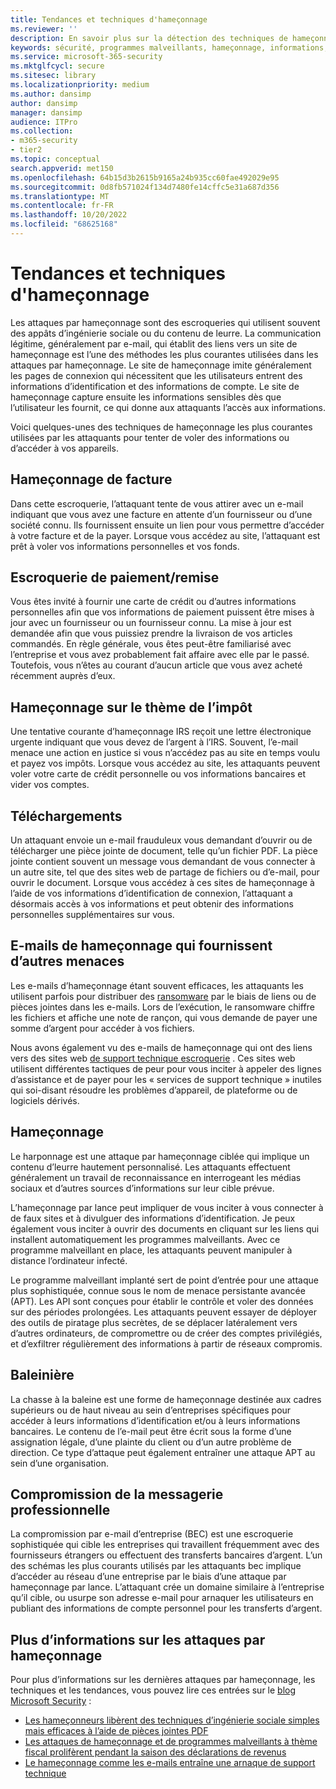 ```yaml
---
title: Tendances et techniques d'hameçonnage
ms.reviewer: ''
description: En savoir plus sur la détection des techniques de hameçonnage
keywords: sécurité, programmes malveillants, hameçonnage, informations, escroquerie, ingénierie sociale, appât, leurre, protection, tendances, attaque ciblée, harponnage, chasse à la baleine
ms.service: microsoft-365-security
ms.mktglfcycl: secure
ms.sitesec: library
ms.localizationpriority: medium
ms.author: dansimp
author: dansimp
manager: dansimp
audience: ITPro
ms.collection:
- m365-security
- tier2
ms.topic: conceptual
search.appverid: met150
ms.openlocfilehash: 64b15d3b2615b9165a24b935cc60fae492029e95
ms.sourcegitcommit: 0d8fb571024f134d7480fe14cffc5e31a687d356
ms.translationtype: MT
ms.contentlocale: fr-FR
ms.lasthandoff: 10/20/2022
ms.locfileid: "68625168"
---
```

# <a name="phishing-trends-and-techniques"></a>Tendances et techniques d'hameçonnage

Les attaques par hameçonnage sont des escroqueries qui utilisent souvent des appâts d’ingénierie sociale ou du contenu de leurre. La communication légitime, généralement par e-mail, qui établit des liens vers un site de hameçonnage est l’une des méthodes les plus courantes utilisées dans les attaques par hameçonnage. Le site de hameçonnage imite généralement les pages de connexion qui nécessitent que les utilisateurs entrent des informations d’identification et des informations de compte. Le site de hameçonnage capture ensuite les informations sensibles dès que l’utilisateur les fournit, ce qui donne aux attaquants l’accès aux informations.

Voici quelques-unes des techniques de hameçonnage les plus courantes utilisées par les attaquants pour tenter de voler des informations ou d’accéder à vos appareils.

## <a name="invoice-phishing"></a>Hameçonnage de facture

Dans cette escroquerie, l’attaquant tente de vous attirer avec un e-mail indiquant que vous avez une facture en attente d’un fournisseur ou d’une société connu. Ils fournissent ensuite un lien pour vous permettre d’accéder à votre facture et de la payer. Lorsque vous accédez au site, l’attaquant est prêt à voler vos informations personnelles et vos fonds.

## <a name="paymentdelivery-scam"></a>Escroquerie de paiement/remise

Vous êtes invité à fournir une carte de crédit ou d’autres informations personnelles afin que vos informations de paiement puissent être mises à jour avec un fournisseur ou un fournisseur connu. La mise à jour est demandée afin que vous puissiez prendre la livraison de vos articles commandés. En règle générale, vous êtes peut-être familiarisé avec l’entreprise et vous avez probablement fait affaire avec elle par le passé. Toutefois, vous n’êtes au courant d’aucun article que vous avez acheté récemment auprès d’eux.

## <a name="tax-themed-phishing-scams"></a>Hameçonnage sur le thème de l’impôt

Une tentative courante d’hameçonnage IRS reçoit une lettre électronique urgente indiquant que vous devez de l’argent à l’IRS. Souvent, l’e-mail menace une action en justice si vous n’accédez pas au site en temps voulu et payez vos impôts. Lorsque vous accédez au site, les attaquants peuvent voler votre carte de crédit personnelle ou vos informations bancaires et vider vos comptes.

## <a name="downloads"></a>Téléchargements

Un attaquant envoie un e-mail frauduleux vous demandant d’ouvrir ou de télécharger une pièce jointe de document, telle qu’un fichier PDF. La pièce jointe contient souvent un message vous demandant de vous connecter à un autre site, tel que des sites web de partage de fichiers ou d’e-mail, pour ouvrir le document. Lorsque vous accédez à ces sites de hameçonnage à l’aide de vos informations d’identification de connexion, l’attaquant a désormais accès à vos informations et peut obtenir des informations personnelles supplémentaires sur vous.

## <a name="phishing-emails-that-deliver-other-threats"></a>E-mails de hameçonnage qui fournissent d’autres menaces

Les e-mails d’hameçonnage étant souvent efficaces, les attaquants les utilisent parfois pour distribuer des [ransomware](/security/compass/human-operated-ransomware) par le biais de liens ou de pièces jointes dans les e-mails. Lors de l’exécution, le ransomware chiffre les fichiers et affiche une note de rançon, qui vous demande de payer une somme d’argent pour accéder à vos fichiers.

Nous avons également vu des e-mails de hameçonnage qui ont des liens vers des sites web [de support technique escroquerie](support-scams.md) . Ces sites web utilisent différentes tactiques de peur pour vous inciter à appeler des lignes d’assistance et de payer pour les « services de support technique » inutiles qui soi-disant résoudre les problèmes d’appareil, de plateforme ou de logiciels dérivés.

## <a name="spear-phishing"></a>Hameçonnage

Le harponnage est une attaque par hameçonnage ciblée qui implique un contenu d’leurre hautement personnalisé. Les attaquants effectuent généralement un travail de reconnaissance en interrogeant les médias sociaux et d’autres sources d’informations sur leur cible prévue.

L’hameçonnage par lance peut impliquer de vous inciter à vous connecter à de faux sites et à divulguer des informations d’identification. Je peux également vous inciter à ouvrir des documents en cliquant sur les liens qui installent automatiquement les programmes malveillants. Avec ce programme malveillant en place, les attaquants peuvent manipuler à distance l’ordinateur infecté.

Le programme malveillant implanté sert de point d’entrée pour une attaque plus sophistiquée, connue sous le nom de menace persistante avancée (APT). Les API sont conçues pour établir le contrôle et voler des données sur des périodes prolongées. Les attaquants peuvent essayer de déployer des outils de piratage plus secrètes, de se déplacer latéralement vers d’autres ordinateurs, de compromettre ou de créer des comptes privilégiés, et d’exfiltrer régulièrement des informations à partir de réseaux compromis.

## <a name="whaling"></a>Baleinière

La chasse à la baleine est une forme de hameçonnage destinée aux cadres supérieurs ou de haut niveau au sein d’entreprises spécifiques pour accéder à leurs informations d’identification et/ou à leurs informations bancaires. Le contenu de l’e-mail peut être écrit sous la forme d’une assignation légale, d’une plainte du client ou d’un autre problème de direction. Ce type d’attaque peut également entraîner une attaque APT au sein d’une organisation.

## <a name="business-email-compromise"></a>Compromission de la messagerie professionnelle

La compromission par e-mail d’entreprise (BEC) est une escroquerie sophistiquée qui cible les entreprises qui travaillent fréquemment avec des fournisseurs étrangers ou effectuent des transferts bancaires d’argent. L’un des schémas les plus courants utilisés par les attaquants bec implique d’accéder au réseau d’une entreprise par le biais d’une attaque par hameçonnage par lance. L’attaquant crée un domaine similaire à l’entreprise qu’il cible, ou usurpe son adresse e-mail pour arnaquer les utilisateurs en publiant des informations de compte personnel pour les transferts d’argent.

## <a name="more-information-about-phishing-attacks"></a>Plus d’informations sur les attaques par hameçonnage

Pour plus d’informations sur les dernières attaques par hameçonnage, les techniques et les tendances, vous pouvez lire ces entrées sur le [blog Microsoft Security](https://www.microsoft.com/security/blog/) :

- [Les hameçonneurs libèrent des techniques d’ingénierie sociale simples mais efficaces à l’aide de pièces jointes PDF](https://cloudblogs.microsoft.com/microsoftsecure/2017/01/26/phishers-unleash-simple-but-effective-social-engineering-techniques-using-pdf-attachments/?source=mmpc)
- [Les attaques de hameçonnage et de programmes malveillants à thème fiscal prolifèrent pendant la saison des déclarations de revenus](https://cloudblogs.microsoft.com/microsoftsecure/2017/03/20/tax-themed-phishing-and-malware-attacks-proliferate-during-the-tax-filing-season/?source=mmpc)
- [Le hameçonnage comme les e-mails entraîne une arnaque de support technique](https://cloudblogs.microsoft.com/microsoftsecure/2017/08/07/links-in-phishing-like-emails-lead-to-tech-support-scam/?source=mmpc)
